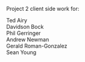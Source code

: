 Project 2 client side work for:

Ted Airy<br>
Davidson Bock<br>
Phil Gerringer<br>
Andrew Newman<br>
Gerald Roman-Gonzalez<br>
Sean Young<br>